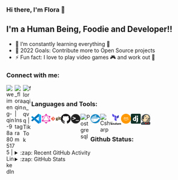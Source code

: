 ### Hi there, I'm Flora 👋 

## I'm a Human Being, Foodie and Developer!!

- 🌱 I’m constantly learning everything 🤣
- 🥅 2022 Goals: Contribute more to Open Source projects
- ⚡ Fun fact: I love to play video games 🎮 and work out 💪

### Connect with me:
[<img align="left" alt="weimeng-qin-98a805175 | LinkedIn" width="22px" src="https://cdn.jsdelivr.net/npm/simple-icons@v3/icons/linkedin.svg" />][linkedin]
[<img align="left" alt="_floraqin | Instagram" width="22px" src="https://cdn.jsdelivr.net/npm/simple-icons@v3/icons/instagram.svg" />][instagram]
[<img align="left" alt="floraqin_qvq | TikTok" width="22px" src="https://cdn.jsdelivr.net/npm/simple-icons@3.13.0/icons/tiktok.svg" />][tiktok]
<br />

### Languages and Tools:

[<img align="left" alt="Visual Studio Code" width="26px" src="https://raw.githubusercontent.com/github/explore/80688e429a7d4ef2fca1e82350fe8e3517d3494d/topics/visual-studio-code/visual-studio-code.png" />][linkedin]
[<img align="left" alt="GraphQL" width="26px" src="https://raw.githubusercontent.com/github/explore/80688e429a7d4ef2fca1e82350fe8e3517d3494d/topics/graphql/graphql.png" />][linkedin]
[<img align="left" alt="Git" width="26px" src="https://raw.githubusercontent.com/github/explore/80688e429a7d4ef2fca1e82350fe8e3517d3494d/topics/git/git.png" />][linkedin]
[<img align="left" alt="GitHub" width="26px" src="https://raw.githubusercontent.com/github/explore/78df643247d429f6cc873026c0622819ad797942/topics/github/github.png" />][linkedin]
[<img align="left" alt="Terminal" width="26px" src="https://raw.githubusercontent.com/github/explore/80688e429a7d4ef2fca1e82350fe8e3517d3494d/topics/terminal/terminal.png" />][linkedin]
[<img align="left" alt="Postgresql" width="26px" src="https://user-images.githubusercontent.com/24623425/36042969-f87531d4-0d8a-11e8-9dee-e87ab8c6a9e3.png" />][linkedin]
[<img align="left" alt="Docker" width="26px" src="docker.png" />][linkedin]
[<img align="left" alt="Csharp" width="26px" src="https://encrypted-tbn0.gstatic.com/images?q=tbn:ANd9GcQuJP4P9gy4Xrm6F7B1kaHfJ9ac6eCN6S_O4a9KZxsSxnB1fLRcKQjI3kD0KwVVmRet1G4&usqp=CAU" />][linkedin]
[<img align="left" alt="Terraform" width="29px" src="terraform.png" />][linkedin]
[<img align="left" alt="AWS" width="26px" src="AWS.png" />][linkedin]
[<img align="left" alt="Django" width="26px" src="Django.png" />][linkedin]
[<img align="left" alt="Jenkins" width="26px" src="Jenkins.png" />][linkedin]
<br />
<br />

### Github Status:

<details>
  <summary>:zap: Recent GitHub Activity</summary>
  
<!--START_SECTION:activity-->
👩‍💻 Working on cracking puzzles from [Advert of Code 2021](https://adventofcode.com/2021)

🎄 Celebrating christmas
<!--END_SECTION:activity-->

</details>

<details>
  <summary>:zap: GitHub Stats</summary>
  <img align="left" alt="FloraQin's GitHub Stats" src="https://github-readme-stats.vercel.app/api?username=floraqinqvq&show_icons=true&hide_border=true" />
</details>


[instagram]: https://instagram.com/_floraqin
[linkedin]: https://www.linkedin.com/in/weimeng-qin-98a805175/
[tiktok]: https://www.tiktok.com/@floraqin_qvq
